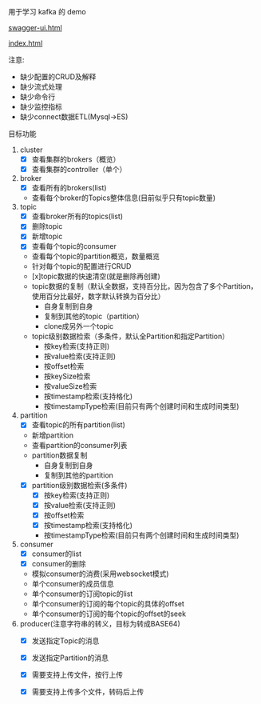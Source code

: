 用于学习 kafka 的 demo

[swagger-ui.html](http://localhost:8787/demo_kafka/swagger-ui.html)

[index.html](http://localhost:8787/demo_kafka/index.html)


注意:
* 缺少配置的CRUD及解释
* 缺少流式处理
* 缺少命令行
* 缺少监控指标
* 缺少connect数据ETL(Mysql->ES)

目标功能
1. cluster
   * [x] 查看集群的brokers（概览）
   * [x] 查看集群的controller（单个）
2. broker
   * [x] 查看所有的brokers(list)
   * 查看每个broker的Topics整体信息(目前似乎只有topic数量)
3. topic
   * [x] 查看broker所有的topics(list)
   * [x] 删除topic
   * [x] 新增topic
   * [x] 查看每个topic的consumer
   * 查看每个topic的partition概览，数量概览
   * 针对每个topic的配置进行CRUD
   * [x]topic数据的快速清空(就是删除再创建)
   * topic数据的复制（默认全数据，支持百分比，因为包含了多个Partition，使用百分比最好，数字默认转换为百分比）
     * 自身复制到自身
     * 复制到其他的topic（partition）
     * clone成另外一个topic
   * topic级别数据检索（多条件，默认全Partition和指定Partition）
     * 按key检索(支持正则)
     * 按value检索(支持正则)
     * 按offset检索
     * 按keySize检索
     * 按valueSize检索
     * 按timestamp检索(支持格化)  
     * 按timestampType检索(目前只有两个创建时间和生成时间类型)  
4. partition
   * [x] 查看topic的所有partition(list)
   *  新增partition
   * 查看partition的consumer列表
   * partition数据复制
     * 自身复制到自身
     * 复制到其他的partition
   * [x] partition级别数据检索(多条件)
     * [x] 按key检索(支持正则)
     * [x] 按value检索(支持正则)
     * [x] 按offset检索
     * [x] 按timestamp检索(支持格化)  
     * 按timestampType检索(目前只有两个创建时间和生成时间类型)    
5. consumer
   * [x] consumer的list
   * [x] consumer的删除
   * 模拟consumer的消费(采用websocket模式)
   * 单个consumer的成员信息
   * 单个consumer的订阅topic的list
   * 单个consumer的订阅的每个topic的具体的offset
   * 单个consumer的订阅的每个topic的offset的seek
6. producer(注意字符串的转义，目标为转成BASE64)
   * [x] 发送指定Topic的消息
   * [x] 发送指定Partition的消息
   * [x] 需要支持上传文件，按行上传
   * [x] 需要支持上传多个文件，转码后上传





  

 

 